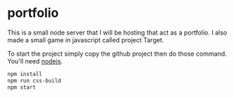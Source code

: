 # portfolio
This is a small node server that I will be hosting that act as a portfolio. I also made a small game in javascript called project Target.

To start the project simply copy the github project then do those command. You'll need [nodejs](https://nodejs.org/).


```bash
npm install
npm run css-build
npm start
```
